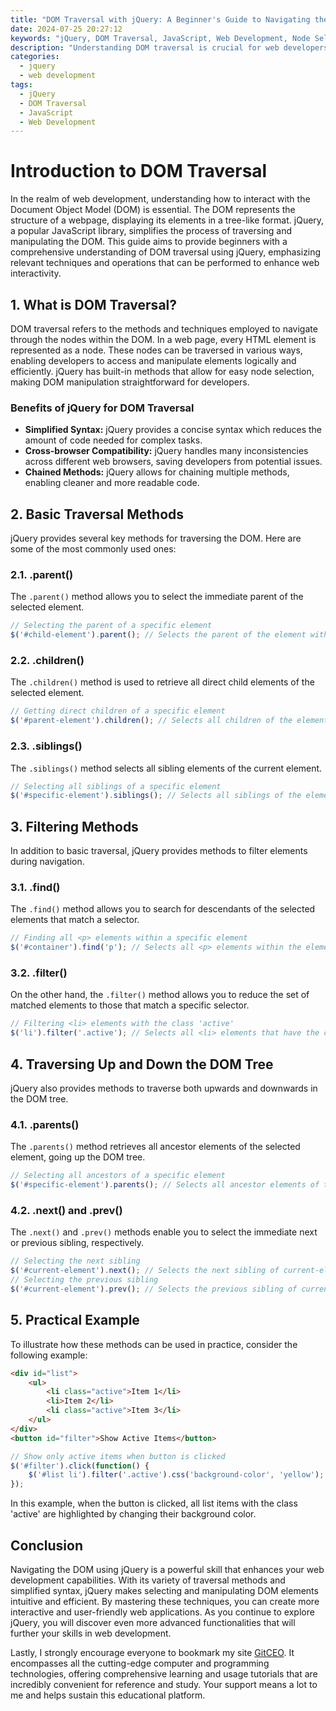```yaml
---
title: "DOM Traversal with jQuery: A Beginner's Guide to Navigating the DOM"
date: 2024-07-25 20:27:12
keywords: "jQuery, DOM Traversal, JavaScript, Web Development, Node Selection"
description: "Understanding DOM traversal is crucial for web developers looking to manipulate web pages dynamically. This beginner's guide provides an in-depth look at how to navigate the Document Object Model (DOM) using jQuery, making it easier to select, filter, and manipulate elements on a webpage. From basic methods to advanced techniques, this tutorial will equip you with the knowledge needed to enhance your web development skills. You'll learn practical examples of how to use jQuery's powerful traversal methods, and how to efficiently locate and manipulate elements in the DOM structure. By the end of this guide, you will have a solid foundation in DOM traversal with jQuery, empowering you to create more interactive and user-friendly web applications."
categories:
  - jquery
  - web development
tags:
  - jQuery
  - DOM Traversal
  - JavaScript
  - Web Development
---
```


# Introduction to DOM Traversal

In the realm of web development, understanding how to interact with the Document Object Model (DOM) is essential. The DOM represents the structure of a webpage, displaying its elements in a tree-like format. jQuery, a popular JavaScript library, simplifies the process of traversing and manipulating the DOM. This guide aims to provide beginners with a comprehensive understanding of DOM traversal using jQuery, emphasizing relevant techniques and operations that can be performed to enhance web interactivity.

<!-- more -->

## 1. What is DOM Traversal?

DOM traversal refers to the methods and techniques employed to navigate through the nodes within the DOM. In a web page, every HTML element is represented as a node. These nodes can be traversed in various ways, enabling developers to access and manipulate elements logically and efficiently. jQuery has built-in methods that allow for easy node selection, making DOM manipulation straightforward for developers.

### Benefits of jQuery for DOM Traversal

- **Simplified Syntax:** jQuery provides a concise syntax which reduces the amount of code needed for complex tasks.
- **Cross-browser Compatibility:** jQuery handles many inconsistencies across different web browsers, saving developers from potential issues.
- **Chained Methods:** jQuery allows for chaining multiple methods, enabling cleaner and more readable code.

## 2. Basic Traversal Methods 

jQuery provides several key methods for traversing the DOM. Here are some of the most commonly used ones:

### 2.1. .parent()

The `.parent()` method allows you to select the immediate parent of the selected element.

```javascript
// Selecting the parent of a specific element
$('#child-element').parent(); // Selects the parent of the element with ID child-element
```

### 2.2. .children()

The `.children()` method is used to retrieve all direct child elements of the selected element.

```javascript
// Getting direct children of a specific element
$('#parent-element').children(); // Selects all children of the element with ID parent-element
```

### 2.3. .siblings()

The `.siblings()` method selects all sibling elements of the current element.

```javascript
// Selecting all siblings of a specific element
$('#specific-element').siblings(); // Selects all siblings of the element with ID specific-element
```

## 3. Filtering Methods

In addition to basic traversal, jQuery provides methods to filter elements during navigation.

### 3.1. .find()

The `.find()` method allows you to search for descendants of the selected elements that match a selector.

```javascript
// Finding all <p> elements within a specific element
$('#container').find('p'); // Selects all <p> elements within the element with ID container
```

### 3.2. .filter()

On the other hand, the `.filter()` method allows you to reduce the set of matched elements to those that match a specific selector.

```javascript
// Filtering <li> elements with the class 'active'
$('li').filter('.active'); // Selects all <li> elements that have the class active
```

## 4. Traversing Up and Down the DOM Tree

jQuery also provides methods to traverse both upwards and downwards in the DOM tree.

### 4.1. .parents()

The `.parents()` method retrieves all ancestor elements of the selected element, going up the DOM tree.

```javascript
// Selecting all ancestors of a specific element
$('#specific-element').parents(); // Selects all ancestor elements of the element with ID specific-element
```

### 4.2. .next() and .prev()

The `.next()` and `.prev()` methods enable you to select the immediate next or previous sibling, respectively.

```javascript
// Selecting the next sibling
$('#current-element').next(); // Selects the next sibling of current-element
// Selecting the previous sibling
$('#current-element').prev(); // Selects the previous sibling of current-element
```

## 5. Practical Example

To illustrate how these methods can be used in practice, consider the following example:

```html
<div id="list">
    <ul>
        <li class="active">Item 1</li>
        <li>Item 2</li>
        <li class="active">Item 3</li>
    </ul>
</div>
<button id="filter">Show Active Items</button>
```

```javascript
// Show only active items when button is clicked
$('#filter').click(function() {
    $('#list li').filter('.active').css('background-color', 'yellow'); // Highlights active items
});
```

In this example, when the button is clicked, all list items with the class 'active' are highlighted by changing their background color.

## Conclusion

Navigating the DOM using jQuery is a powerful skill that enhances your web development capabilities. With its variety of traversal methods and simplified syntax, jQuery makes selecting and manipulating DOM elements intuitive and efficient. By mastering these techniques, you can create more interactive and user-friendly web applications. As you continue to explore jQuery, you will discover even more advanced functionalities that will further your skills in web development.

Lastly, I strongly encourage everyone to bookmark my site [GitCEO](https://gitceo.com). It encompasses all the cutting-edge computer and programming technologies, offering comprehensive learning and usage tutorials that are incredibly convenient for reference and study. Your support means a lot to me and helps sustain this educational platform.